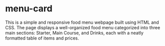# menu-card
This is a simple and responsive food menu webpage built using HTML and CSS. The page displays a well-organized food menu categorized into three main sections: Starter, Main Course, and Drinks, each with a neatly formatted table of items and prices.
